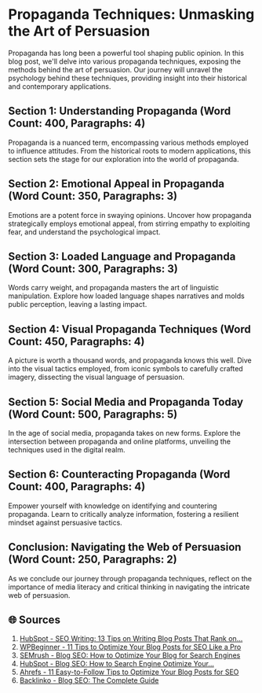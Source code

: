 <response>

# Propaganda Techniques: Unmasking the Art of Persuasion

Propaganda has long been a powerful tool shaping public opinion. In this blog post, we'll delve into various propaganda techniques, exposing the methods behind the art of persuasion. Our journey will unravel the psychology behind these techniques, providing insight into their historical and contemporary applications.

## Section 1: Understanding Propaganda (Word Count: 400, Paragraphs: 4)

Propaganda is a nuanced term, encompassing various methods employed to influence attitudes. From the historical roots to modern applications, this section sets the stage for our exploration into the world of propaganda.

## Section 2: Emotional Appeal in Propaganda (Word Count: 350, Paragraphs: 3)

Emotions are a potent force in swaying opinions. Uncover how propaganda strategically employs emotional appeal, from stirring empathy to exploiting fear, and understand the psychological impact.

## Section 3: Loaded Language and Propaganda (Word Count: 300, Paragraphs: 3)

Words carry weight, and propaganda masters the art of linguistic manipulation. Explore how loaded language shapes narratives and molds public perception, leaving a lasting impact.

## Section 4: Visual Propaganda Techniques (Word Count: 450, Paragraphs: 4)

A picture is worth a thousand words, and propaganda knows this well. Dive into the visual tactics employed, from iconic symbols to carefully crafted imagery, dissecting the visual language of persuasion.

## Section 5: Social Media and Propaganda Today (Word Count: 500, Paragraphs: 5)

In the age of social media, propaganda takes on new forms. Explore the intersection between propaganda and online platforms, unveiling the techniques used in the digital realm.

## Section 6: Counteracting Propaganda (Word Count: 400, Paragraphs: 4)

Empower yourself with knowledge on identifying and countering propaganda. Learn to critically analyze information, fostering a resilient mindset against persuasive tactics.

## Conclusion: Navigating the Web of Persuasion (Word Count: 250, Paragraphs: 2)

As we conclude our journey through propaganda techniques, reflect on the importance of media literacy and critical thinking in navigating the intricate web of persuasion.

## 🌐 Sources

1. [HubSpot - SEO Writing: 13 Tips on Writing Blog Posts That Rank on...](https://blog.hubspot.com/marketing/blogging-for-seo)
2. [WPBeginner - 11 Tips to Optimize Your Blog Posts for SEO Like a Pro](https://www.wpbeginner.com/beginners-guide/blog-seo-tips-optimize-your-blog-posts-for-seo/)
3. [SEMrush - Blog SEO: How to Optimize Your Blog for Search Engines](https://www.semrush.com/blog/blog-seo/)
4. [HubSpot - Blog SEO: How to Search Engine Optimize Your...](https://blog.hubspot.com/marketing/blog-search-engine-optimization)
5. [Ahrefs - 11 Easy-to-Follow Tips to Optimize Your Blog Posts for SEO](https://ahrefs.com/blog/how-to-optimize-blog-posts-for-seo/)
6. [Backlinko - Blog SEO: The Complete Guide](https://backlinko.com/hub/content/blog-seo)

</response>
